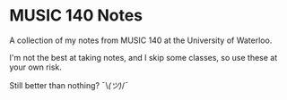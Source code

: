 MUSIC 140 Notes
===============

A collection of my notes from MUSIC 140 at the University of Waterloo.

I'm not the best at taking notes, and I skip some classes, so use these at your own risk.

Still better than nothing? ¯\\_(ツ)_/¯
